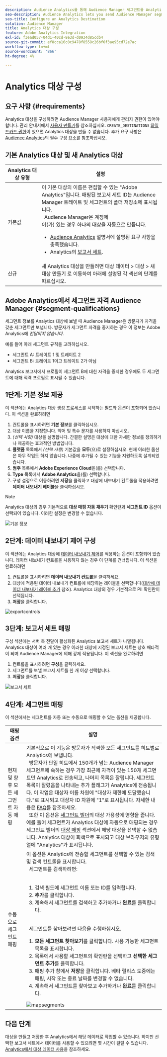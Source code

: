 ```yaml
---
description: Audience Analytics를 통해 Audience Manager 세그먼트를 Analytics에 보낼 수 있습니다. 이 기능을 사용하려면 Analytics 대상을 만들고 세그먼트를 Audience Manager의 대상에 매핑합니다.
seo-description: Audience Analytics lets you send Audience Manager segments to Analytics. To use this feature, you create an Analytics destination and map segments to it in Audience Manager.
seo-title: Configure an Analytics Destination
solution: Audience Manager
title: Analytics 대상 구성
feature: Adobe Analytics Integration
exl-id: f3ead057-04d1-40cd-8e3d-d0934d85cdb4
source-git-commit: ef8cca16c8c9478f8558c26bf6f3ae95cd72e7ac
workflow-type: tm+mt
source-wordcount: '866'
ht-degree: 4%

---
```


# Analytics 대상 구성

## 요구 사항 {#requirements}

Analytics 대상을 구성하려면 Audience Manager 사용자에게 관리자 권한이 있어야 합니다. 관리 안내서에서 [사용자 만들기](/help/using/features/administration/administration-overview.md#create-users)를 참조하십시오. `CREATE_DESTINATIONS` [와일드카드 권한](/help/using/features/administration/administration-overview.md#wild-card-permissions)이 있으면 Analytics 대상을 만들 수 없습니다.
추가 요구 사항은 [Audience Analytics](https://experienceleague.adobe.com/docs/analytics/integration/audience-analytics/mc-audiences-aam.html?lang=ko)의 필수 구성 요소를 참조하십시오.

## 기본 Analytics 대상 및 새 Analytics 대상

| Analytics 대상 유형 | 설명 |
|---|---|
| 기본값 | 이 기본 대상의 이름은 편집할 수 있는 &quot;Adobe Analytics&quot;입니다. 매핑된 보고서 세트 ID는 Audience Manager 트레이트 및 세그먼트의 폴더 저장소에 표시됩니다. <br>  Audience Manager은 계정에 <br>이(가) 있는 경우 하나의 대상을 자동으로 만듭니다.  <ul><li>[Audience Analytics](https://experienceleague.adobe.com/docs/analytics/integration/audience-analytics/mc-audiences-aam.html?lang=ko) 설명서에 설명된 요구 사항을 충족했습니다.</li><li>Analytics의 [보고서 세트](https://experienceleague.adobe.com/docs/analytics/admin/manage-report-suites/report-suites-admin.html?lang=ko).</li></ul> |
| 신규 | 새 Analytics 대상을 만들려면 대상 데이터 > 대상 > 새 대상 만들기 로 이동하여 아래에 설명된 각 섹션의 단계를 따르십시오. |

## Adobe Analytics에서 세그먼트 자격 Audience Manager {#segment-qualifications}

세그먼트 정보를 Analytics 대상에 보낼 때 Audience Manager은 방문자가 자격을 갖춘 세그먼트만 보냅니다. 방문자가 세그먼트 자격을 중지하는 경우 이 정보는 Adobe Analytics에 _전달되지 않습니다_.

예를 들어 아래 세그먼트 규칙을 고려하십시오.

* 세그먼트 A: 트레이트 1 및 트레이트 2
* 세그먼트 B: 트레이트 1이고 트레이트 2가 아님

Analytics 보고서에서 프로필이 세그먼트 B에 대한 자격을 중지한 경우에도 두 세그먼트에 대해 적격 프로필로 표시될 수 있습니다.

## 1단계: 기본 정보 제공

이 섹션에는 Analytics 대상 생성 프로세스를 시작하는 필드와 옵션이 포함되어 있습니다. 이 섹션을 완료하려면

1. 컨트롤을 표시하려면 **기본 정보**&#x200B;를 클릭하십시오.
2. 대상 이름을 지정합니다. 약어 및 특수 문자를 사용하지 마십시오.
3. *(선택 사항)* 대상을 설명합니다. 간결한 설명은 대상에 대한 자세한 정보를 정의하거나 제공하는 효과적인 방법입니다.
4. **플랫폼** 목록에서 *(선택 사항)* 기본값을 **모두**(으)로 설정하십시오. 현재 이러한 옵션은 아무 작업도 하지 않습니다. 나중에 추가될 수 있는 기능을 지원하도록 설계되었습니다.
5. **범주** 목록에서 **Adobe Experience Cloud**&#x200B;을(를) 선택합니다.
6. **Type** 목록에서 **Adobe Analytics**&#x200B;을(를) 선택합니다.
7. 구성 설정으로 이동하려면 **저장**&#x200B;을 클릭하고 대상에 내보내기 컨트롤을 적용하려면 **데이터 내보내기 레이블**&#x200B;을 클릭하십시오.

>[!NOTE]
>
>Analytics 대상의 경우 기본적으로 **대상 매핑 자동 채우기** 확인란과 **세그먼트 ID** 옵션이 선택되어 있습니다. 이러한 설정은 변경할 수 없습니다.

![기본 정보](assets/basicinformation.png)

## 2단계: 데이터 내보내기 제어 구성

이 섹션에는 Analytics 대상에 [데이터 내보내기 제어](/help/using/features/data-export-controls.md)를 적용하는 옵션이 포함되어 있습니다. 데이터 내보내기 컨트롤을 사용하지 않는 경우 이 단계를 건너뜁니다. 이 섹션을 완료하려면

1. 컨트롤을 표시하려면 **데이터 내보내기 컨트롤**&#x200B;을 클릭하세요.
1. 대상에 적용된 데이터 내보내기 컨트롤에 해당하는 레이블을 선택합니다([대상에 데이터 내보내기 레이블 추가](/help/using/features/destinations/add-data-export-labels.md) 참조). Analytics 대상의 경우 기본적으로 PII 확인란이 선택됩니다.
1. **저장**&#x200B;을 클릭합니다.

![exportcontrols](assets/exportControls.png)

## 3단계: 보고서 세트 매핑

구성 섹션에는 서버 측 전달이 활성화된 Analytics 보고서 세트가 나열됩니다. Analytics 대상이 여러 개 있는 경우 이러한 대상에 지정된 보고서 세트는 상호 배타적이 되며 Audience Manager에 의해 강제 적용됩니다. 이 섹션을 완료하려면

1. 컨트롤을 표시하려면 **구성**&#x200B;을 클릭하세요.
1. 세그먼트를 보낼 보고서 세트를 한 개 이상 선택합니다.
1. **저장**&#x200B;을 클릭합니다.

![보고서 세트](assets/reportSuites.png)

## 4단계: 세그먼트 매핑

이 섹션에서는 세그먼트를 자동 또는 수동으로 매핑할 수 있는 옵션을 제공합니다.

| 매핑 옵션 | 설명 |
|---|---|
| 현재 및 향후 모든 세그먼트 자동 매핑 | 기본적으로 이 기능은 방문자가 적격한 모든 세그먼트를 히트별로 Analytics에 보냅니다. <br>  방문자가 단일 히트에서 150개가 넘는 Audience Manager 세그먼트에 속하는 경우 가장 최근에 자격이 있는 150개 세그먼트만 Analytics로 전송되고, 나머지 목록은 잘립니다. 세그먼트 목록이 잘렸음을 나타내는 추가 플래그가 Analytics에 전송됩니다. 이 작업은 대상자 이름 차원에 &quot;대상자 제한에 도달했습니다.&quot;로 표시되고 대상자 ID 차원에 &quot;1&quot;로 표시됩니다. 자세한 내용은 [FAQ](https://experienceleague.adobe.com/docs/analytics/integration/audience-analytics/audience-analytics-workflow/mc-audiences-faqs.html?lang=ko)를 참조하세요. <br>  또한 이 옵션은 [세그먼트 빌더](/help/using/features/segments/segment-builder.md)의 대상 가용성에 영향을 줍니다. 예를 들어 세그먼트가 Analytics 대상에 자동으로 매핑되는 경우 세그먼트 빌더의 [대상 매핑](/help/using/features/segments/segment-builder.md#segment-builder-controls-destinations) 섹션에서 해당 대상을 선택할 수 없습니다. Analytics 대상이 회색으로 표시되고 대상 브라우저의 유형 열에 &quot;Analytics&quot;가 표시됩니다. |
| 수동으로 세그먼트 매핑 | 이 옵션은 Analytics에 전송할 세그먼트를 선택할 수 있는 검색 및 검색 컨트롤을 표시합니다. <br>  세그먼트를 검색하려면: <br>  <ol><li>검색 필드에 세그먼트 이름 또는 ID를 입력합니다.</li><li><b>추가</b>를 클릭합니다.</li><li>계속해서 세그먼트를 검색하고 추가하거나 <b>완료</b>를 클릭합니다.</li></ol><br>  세그먼트를 찾아보려면 다음을 수행하십시오. <ol><li><b>모든 세그먼트 찾아보기</b>를 클릭합니다. 사용 가능한 세그먼트 목록을 표시합니다.</li><li>목록에서 사용할 세그먼트의 확인란을 선택하고 <b>선택한 세그먼트 추가</b>를 클릭합니다.</li><li>매핑 추가 창에서 <b>저장</b>을 클릭합니다. 베타 릴리스 도중에는 매핑, 시작 또는 종료 날짜를 변경할 수 없습니다.</li><li>계속해서 세그먼트를 찾아보고 추가하거나 <b>완료</b>를 클릭합니다.</li></ol> ![mapsegments](assets/mapSegments.png) |

## 다음 단계

대상을 만들고 저장한 후 Analytics에서 해당 데이터로 작업할 수 있습니다. 하지만 선택한 보고서 세트에서 데이터를 사용할 수 있으려면 몇 시간이 걸릴 수 있습니다. [Analytics에서 대상 데이터 사용](https://experienceleague.adobe.com/docs/analytics/integration/audience-analytics/audience-analytics-workflow/use-audience-data-analytics.html?lang=ko)을 참조하세요.
